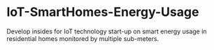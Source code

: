 # IoT-SmartHomes-Energy-Usage
 Develop insides for IoT technology start-up on smart energy usage in residential homes monitored by multiple sub-meters.
